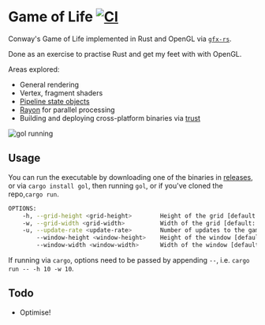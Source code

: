 # Game of Life [![CI](https://github.com/lloydmeta/gol-rs/actions/workflows/ci.yml/badge.svg)](https://github.com/lloydmeta/gol-rs/actions/workflows/ci.yml)

Conway's Game of Life implemented in Rust and OpenGL via [`gfx-rs`](https://github.com/gfx-rs).

Done as an exercise to practise Rust and get my feet with with OpenGL.

Areas explored:
  * General rendering
  * Vertex, fragment shaders
  * [Pipeline state objects](https://gfx-rs.github.io/2016/01/22/pso.html)
  * [Rayon](https://github.com/nikomatsakis/rayon) for parallel processing
  * Building and deploying cross-platform binaries via [trust](https://github.com/japaric/trust)

![gol running](gol.gif)

## Usage

You can run the executable by downloading one of the binaries in [releases](https://github.com/lloydmeta/gol-rs/releases), or
via `cargo install gol`, then running `gol`, or if you've cloned the repo,`cargo run`.

```bash
OPTIONS:
    -h, --grid-height <grid-height>        Height of the grid [default: 80]
    -w, --grid-width <grid-width>          Width of the grid [default: 100]
    -u, --update-rate <update-rate>        Number of updates to the game board per second [default: 30]
        --window-height <window-height>    Height of the window [default: 768]
        --window-width <window-width>      Width of the window [default: 1024]
```

If running via `cargo`, options need to be passed by appending `--`, i.e. `cargo run -- -h 10 -w 10`.

## Todo

  * Optimise!
